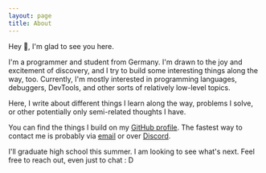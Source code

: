 ```yaml
---
layout: page
title: About
---
```


Hey 👋, I'm glad to see you here.

I'm a programmer and student from Germany. I'm drawn to the joy and excitement of discovery, and I try to build some interesting things along the way, too. Currently, I'm mostly interested  in programming languages, debuggers, DevTools, and other sorts of relatively low-level topics.

Here, I write about different things I learn along the way, problems I solve, or other potentially only semi-related thoughts I have.

You can find the things I build on my [GitHub profile](https://github.com/d4ckard). The fastest way to contact me is probably via <a href="mailto:{{ site.author.email }}">email</a> or over [Discord](https://discordapp.com/users/566594351522906123).

I'll graduate high school this summer. I am looking to see what's next. Feel free to reach out, even just to chat : D
